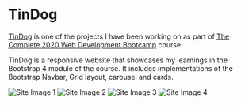 # TinDog

[TinDog](https://davidjosephind.github.io/TinDog/) is one of the projects I have been working on as part of [The Complete 2020 Web Development Bootcamp](https://www.udemy.com/course/the-complete-web-development-bootcamp/) course.

TinDog is a responsive website that showcases my learnings in the Bootstrap 4 module of the course. It includes implementations of the Bootstrap Navbar, Grid layout, carousel and cards.

![Site Image 1](https://raw.githubusercontent.com/davidjosephind/TinDog/main/images/Site-img-1.jpg)
![Site Image 2](https://raw.githubusercontent.com/davidjosephind/TinDog/main/images/Site-img-2.jpg)
![Site Image 3](https://raw.githubusercontent.com/davidjosephind/TinDog/main/images/Site-img-3.jpg)
![Site Image 4](https://raw.githubusercontent.com/davidjosephind/TinDog/main/images/Site-img-4.jpg)
